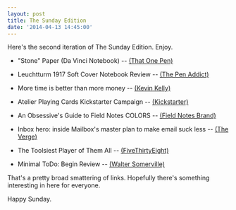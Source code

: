 ```yaml
---
layout: post
title: The Sunday Edition
date: '2014-04-13 14:45:00'
---
```


<p>Here's the second iteration of The Sunday Edition. Enjoy.</p>

<ul>
<li><p>"Stone" Paper (Da Vinci Notebook) -- <a href="http://thatonepen.com/2014/04/07/stone-paper-da-vinci-notebook/">(That One Pen)</a></p></li>
<li><p>Leuchtturm 1917 Soft Cover Notebook Review -- <a href="http://www.penaddict.com/blog/2014/4/10/leuchtturm-1917-soft-cover-notebook-review">(The Pen Addict)</a></p></li>
<li><p>More time is better than more money -- <a href="https://hi.co/moments/dvjugu7d">(Kevin Kelly)</a></p></li>
<li><p>Atelier Playing Cards Kickstarter Campaign -- <a href="https://www.kickstarter.com/projects/padbury/atelier-playing-cards">(Kickstarter)</a></p></li>
<li><p>An Obsessive's Guide to Field Notes COLORS -- <a href="http://fieldnotesbrand.com/recaps/">(Field Notes Brand)</a></p></li>
<li><p>Inbox hero: inside Mailbox's master plan to make email suck less -- <a href="http://www.theverge.com/2014/4/9/5594996/inbox-hero-inside-mailboxs-master-plan-to-make-email-suck-less">(The Verge)</a></p></li>
<li><p>The Toolsiest Player of Them All -- <a href="http://fivethirtyeight.com/features/the-toolsiest-player-of-them-all/">(FiveThirtyEight)</a></p></li>
<li><p>Minimal ToDo: Begin Review -- <a href="http://www.wsomerville.net/blog/2014/4/3/beginreview">(Walter Somerville)</a></p></li>
</ul>

<p>That's a pretty broad smattering of links. Hopefully there's something interesting in here for everyone.</p>

<p>Happy Sunday.</p>